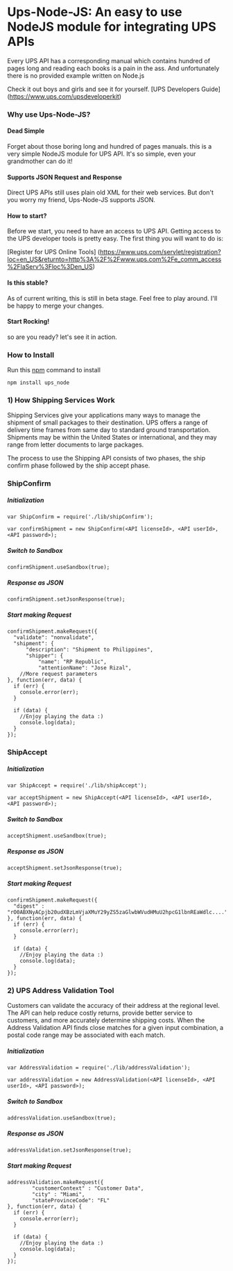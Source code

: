 Ups-Node-JS: An easy to use NodeJS module for integrating UPS APIs
=======================

Every UPS API has a corresponding manual which contains hundred of pages long and reading each books is a pain in the ass. And unfortunately there is no provided example written on Node.js

Check it out boys and girls and see it for yourself. [UPS Developers Guide] (https://www.ups.com/upsdeveloperkit)

### Why use Ups-Node-JS?

#### Dead Simple

Forget about those boring long and hundred of pages manuals. this is a very simple NodeJS module for UPS API. It's so simple, even your grandmother can do it!

#### Supports JSON Request and Response

Direct UPS APIs still uses plain old XML for their web services. But don't you worry my friend,
Ups-Node-JS supports JSON.

#### How to start?

Before we start, you need to have an access to UPS API. Getting access to the UPS developer tools is pretty easy. The first thing you will want to do is:

[Register for UPS Online Tools] (https://www.ups.com/servlet/registration?loc=en_US&returnto=http%3A%2F%2Fwww.ups.com%2Fe_comm_access%2FlaServ%3Floc%3Den_US)

#### Is this stable?

As of current writing, this is still in beta stage. Feel free to play around. I'll be happy to merge your changes.

#### Start Rocking!

so are you ready? let's see it in action.

### How to Install

Run this [npm](http://npmjs.org/) command to install

    npm install ups_node

### 1) How Shipping Services Work

Shipping Services give your applications many ways to manage the shipment of small packages to their destination. UPS offers a range of delivery time frames from same day to standard ground transportation. Shipments may be within the United States or international, and they may range from letter documents to large packages. 

The process to use the Shipping API consists of two phases, the ship confirm phase followed by the ship accept phase. 

### ShipConfirm

##### Initialization

    var ShipConfirm = require('./lib/shipConfirm');

    var confirmShipment = new ShipConfirm(<API licenseId>, <API userId>, <API password>);
    
##### Switch to Sandbox

    confirmShipment.useSandbox(true);
    
##### Response as JSON

    confirmShipment.setJsonResponse(true);
    
##### Start making Request

    confirmShipment.makeRequest({
      "validate": "nonvalidate",
      "shipment": {
          "description": "Shipment to Philippines",
          "shipper": {
              "name": "RP Republic",
              "attentionName": "Jose Rizal",
        //More request parameters
    }, function(err, data) {
      if (err) {
        console.error(err);
      }
    
      if (data) {
        //Enjoy playing the data :)
      	console.log(data);
      }
    });
    
### ShipAccept

##### Initialization

    var ShipAccept = require('./lib/shipAccept');

    var acceptShipment = new ShipAccept(<API licenseId>, <API userId>, <API password>);
    
##### Switch to Sandbox

    acceptShipment.useSandbox(true);
    
##### Response as JSON

    acceptShipment.setJsonResponse(true);
    
##### Start making Request

    confirmShipment.makeRequest({
      "digest" : "rO0ABXNyACpjb20udXBzLmVjaXMuY29yZS5zaGlwbWVudHMuU2hpcG1lbnREaWdlc...."
    }, function(err, data) {
      if (err) {
        console.error(err);
      }
    
      if (data) {
        //Enjoy playing the data :)
      	console.log(data);
      }
    });
    

### 2) UPS Address Validation Tool

Customers can validate the accuracy of their address at the regional level. The API can help reduce costly returns, provide better service to customers, and more accurately determine shipping costs. When the Address Validation API finds close matches for a given input combination, a postal code range may be associated with each match.

##### Initialization

    var AddressValidation = require('./lib/addressValidation');

    var addressValidation = new AddressValidation(<API licenseId>, <API userId>, <API password>);
    
##### Switch to Sandbox

    addressValidation.useSandbox(true);
    
##### Response as JSON

    addressValidation.setJsonResponse(true);
    
##### Start making Request

    addressValidation.makeRequest({
            "customerContext" : "Customer Data",
            "city" : "Miami",
            "stateProvinceCode": "FL"
    }, function(err, data) {
      if (err) {
        console.error(err);
      }
    
      if (data) {
        //Enjoy playing the data :)
      	console.log(data);
      }
    });





